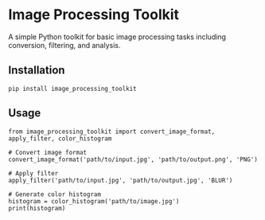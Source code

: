# Image Processing Toolkit

A simple Python toolkit for basic image processing tasks including conversion, filtering, and analysis.

## Installation

```{bash}
pip install image_processing_toolkit
```
## Usage
```{python}
from image_processing_toolkit import convert_image_format, apply_filter, color_histogram

# Convert image format
convert_image_format('path/to/input.jpg', 'path/to/output.png', 'PNG')

# Apply filter
apply_filter('path/to/input.jpg', 'path/to/output.jpg', 'BLUR')

# Generate color histogram
histogram = color_histogram('path/to/image.jpg')
print(histogram)
```




